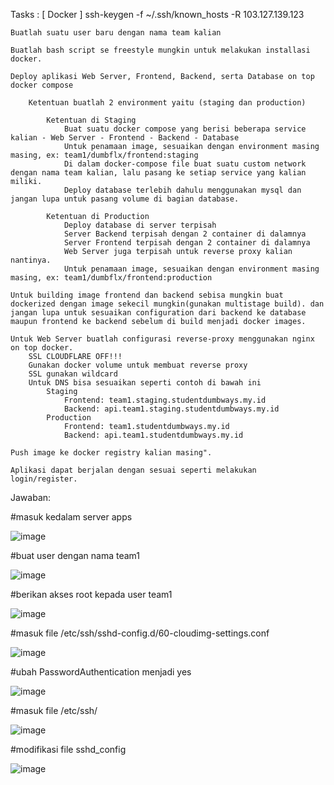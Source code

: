 Tasks :
[ Docker ]
ssh-keygen -f ~/.ssh/known_hosts -R 103.127.139.123

    Buatlah suatu user baru dengan nama team kalian

    Buatlah bash script se freestyle mungkin untuk melakukan installasi docker.

    Deploy aplikasi Web Server, Frontend, Backend, serta Database on top docker compose

        Ketentuan buatlah 2 environment yaitu (staging dan production)

            Ketentuan di Staging
                Buat suatu docker compose yang berisi beberapa service kalian - Web Server - Frontend - Backend - Database
                Untuk penamaan image, sesuaikan dengan environment masing masing, ex: team1/dumbflx/frontend:staging
                Di dalam docker-compose file buat suatu custom network dengan nama team kalian, lalu pasang ke setiap service yang kalian miliki.
                Deploy database terlebih dahulu menggunakan mysql dan jangan lupa untuk pasang volume di bagian database.

            Ketentuan di Production
                Deploy database di server terpisah
                Server Backend terpisah dengan 2 container di dalamnya
                Server Frontend terpisah dengan 2 container di dalamnya
                Web Server juga terpisah untuk reverse proxy kalian nantinya.
                Untuk penamaan image, sesuaikan dengan environment masing masing, ex: team1/dumbflx/frontend:production

    Untuk building image frontend dan backend sebisa mungkin buat dockerized dengan image sekecil mungkin(gunakan multistage build). dan jangan lupa untuk sesuaikan configuration dari backend ke database maupun frontend ke backend sebelum di build menjadi docker images.

    Untuk Web Server buatlah configurasi reverse-proxy menggunakan nginx on top docker.
        SSL CLOUDFLARE OFF!!!
        Gunakan docker volume untuk membuat reverse proxy
        SSL gunakan wildcard
        Untuk DNS bisa sesuaikan seperti contoh di bawah ini
            Staging
                Frontend: team1.staging.studentdumbways.my.id
                Backend: api.team1.staging.studentdumbways.my.id
            Production
                Frontend: team1.studentdumbways.my.id
                Backend: api.team1.studentdumbways.my.id

    Push image ke docker registry kalian masing".

    Aplikasi dapat berjalan dengan sesuai seperti melakukan login/register.

Jawaban:

#masuk kedalam server apps

![image](https://github.com/user-attachments/assets/5b34386d-9bca-4bdd-b922-68a6f4d336c2)

#buat user dengan nama team1

![image](https://github.com/user-attachments/assets/4a85e209-b5a5-40af-98b1-c6841c9e2648)

#berikan akses root kepada user team1

![image](https://github.com/user-attachments/assets/926b7e07-8ea9-4827-892a-6536f28f0f03)

#masuk file /etc/ssh/sshd-config.d/60-cloudimg-settings.conf

![image](https://github.com/user-attachments/assets/81c49f88-631a-474b-addf-0552aa759203)

#ubah PasswordAuthentication menjadi yes

![image](https://github.com/user-attachments/assets/d1208e80-26eb-488e-8cb3-164b8fb61b8c)

#masuk file /etc/ssh/

![image](https://github.com/user-attachments/assets/e2ec6ee4-46ed-44e0-8042-4c399fe9b929)

#modifikasi file sshd_config

![image](https://github.com/user-attachments/assets/af217573-90e6-4f3d-861e-100a3d1c3833)


















